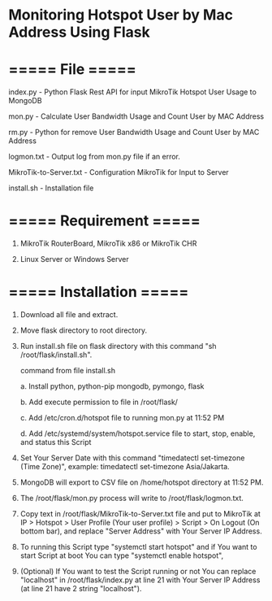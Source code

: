 # Monitoring Hotspot User by Mac Address Using Flask

# ===== File =====
index.py - Python Flask Rest API for input MikroTik Hotspot User Usage to MongoDB

mon.py - Calculate User Bandwidth Usage and Count User by MAC Address

rm.py - Python for remove User Bandwidth Usage and Count User by MAC Address

logmon.txt - Output log from mon.py file if an error.

MikroTik-to-Server.txt - Configuration MikroTik for Input to Server

install.sh - Installation file


# ===== Requirement =====
1. MikroTik RouterBoard, MikroTik x86 or MikroTik CHR

2. Linux Server or Windows Server


# ===== Installation =====
1. Download all file and extract.

2. Move flask directory to root directory.

3. Run install.sh file on flask directory with this command "sh /root/flask/install.sh".

   command from file install.sh
   
   a. Install python, python-pip mongodb, pymongo, flask
   
   b. Add execute permission to file in /root/flask/
   
   c. Add /etc/cron.d/hotspot file to running mon.py at 11:52 PM
   
   d. Add /etc/systemd/system/hotspot.service file to start, stop, enable, and status this Script

4. Set Your Server Date with this command "timedatectl set-timezone (Time Zone)", example: timedatectl set-timezone Asia/Jakarta.

5. MongoDB will export to CSV file on /home/hotspot directory at 11:52 PM.

6. The /root/flask/mon.py process will write to /root/flask/logmon.txt.

7. Copy text in /root/flask/MikroTik-to-Server.txt file and put to MikroTik at IP > Hotspot > User Profile (Your user profile) > Script > On Logout (On bottom bar), and replace "Server Address" with Your Server IP Address.

8. To running this Script type "systemctl start hotspot" and if You want to start Script at boot You can type "systemctl enable hotspot",

9. (Optional) If You want to test the Script running or not You can replace "localhost" in /root/flask/index.py at line 21 with Your Server IP Address (at line 21 have 2 string "localhost").
